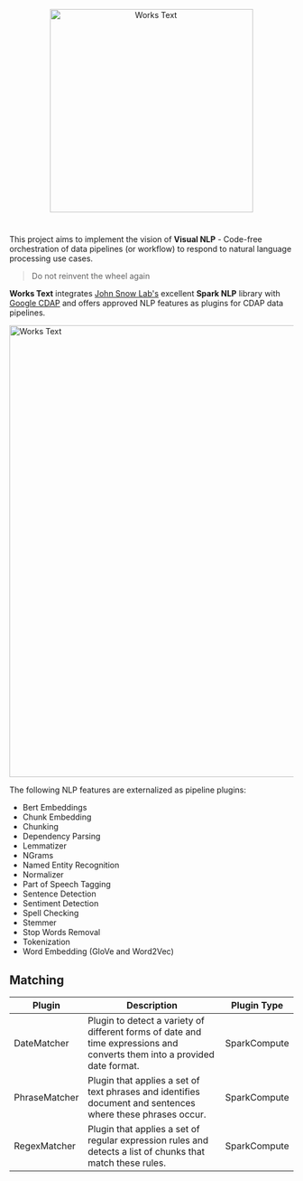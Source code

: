 <p align="center">
<img src="https://github.com/predictiveworks/cdap-spark/blob/master/images/works-text.svg" width="360" alt="Works Text"> 
</p>

# 
This project aims to implement the vision of **Visual NLP** - Code-free orchestration of data pipelines (or workflow) to respond to natural language processing use cases.

>Do not reinvent the wheel again

**Works Text** integrates [John Snow Lab's](https://nlp.johnsnowlabs.com/) excellent **Spark NLP** library with [Google CDAP](https://cdap.io) and offers approved NLP features as plugins for CDAP data pipelines.

<img src="https://github.com/predictiveworks/cdap-spark/blob/master/works-text/images/works-text.png" width="800" alt="Works Text">

The following NLP features are externalized as pipeline plugins:

* Bert Embeddings
* Chunk Embedding
* Chunking
* Dependency Parsing
* Lemmatizer
* NGrams
* Named Entity Recognition
* Normalizer
* Part of Speech Tagging
* Sentence Detection
* Sentiment Detection
* Spell Checking
* Stemmer
* Stop Words Removal
* Tokenization
* Word Embedding (GloVe and Word2Vec)

## Matching

| Plugin | Description | Plugin Type
| --- | --- | --- |
| DateMatcher | Plugin to detect a variety of different forms of date and time expressions and converts them into a provided date format. | SparkCompute
| PhraseMatcher | Plugin that applies a set of text phrases and identifies document and sentences where these phrases occur. | SparkCompute 
| RegexMatcher | Plugin that applies a set of regular expression rules and detects a list of chunks that match these rules.| SparkCompute 
